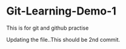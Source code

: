 # Git-Learning-Demo-1
This is for git and github practise

Updating the file..This should be 2nd commit.
